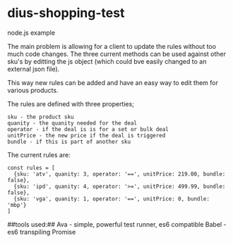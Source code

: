 # dius-shopping-test

node.js example

The main problem is allowing for a client to update the rules without too much code changes. The three current methods can be used against other sku's by editting the js object (which could bve easily changed to an external json file).

This way new rules can be added and have an easy way to edit them for various products.

The rules are defined with three properties;

```
sku - the product sku
quanity - the quanity needed for the deal
operator - if the deal is is for a set or bulk deal
unitPrice - the new price if the deal is triggered
bundle - if this is part of another sku
```

The current rules are:
```
const rules = [
  {sku: 'atv', quanity: 3, operator: '==', unitPrice: 219.00, bundle: false},
  {sku: 'ipd', quanity: 4, operator: '>=', unitPrice: 499.99, bundle: false},
  {sku: 'vga', quanity: 1, operator: '==', unitPrice: 0, bundle: 'mbp'}
]
```

##tools used:##
Ava - simple, powerful test runner, es6 compatible 
Babel - es6 transpiling
Promise 
